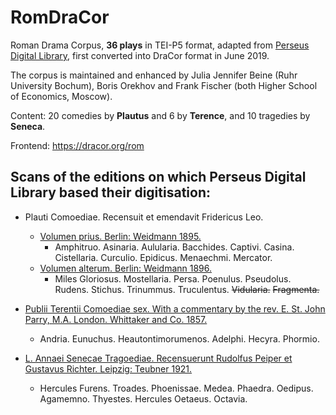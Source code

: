 # RomDraCor
Roman Drama Corpus, **36 plays** in TEI-P5 format, adapted from [Perseus Digital Library](http://www.perseus.tufts.edu/hopper/opensource/download), first converted into DraCor format in June 2019.

The corpus is maintained and enhanced by Julia Jennifer Beine (Ruhr University Bochum), Boris Orekhov and Frank Fischer (both Higher School of Economics, Moscow).

Content: 20 comedies by **Plautus** and 6 by **Terence**, and 10 tragedies by **Seneca**.

Frontend: https://dracor.org/rom

## Scans of the editions on which Perseus Digital Library based their digitisation:

* Plauti Comoediae. Recensuit et emendavit Fridericus Leo.
  * [Volumen prius. Berlin: Weidmann 1895.](https://archive.org/details/comoediaerecensu01plauuoft)
    * Amphitruo. Asinaria. Aulularia. Bacchides. Captivi. Casina. Cistellaria. Curculio. Epidicus. Menaechmi. Mercator.
  * [Volumen alterum. Berlin: Weidmann 1896.](https://archive.org/details/comoediaerecens00plaugoog)
    * Miles Gloriosus. Mostellaria. Persa. Poenulus. Pseudolus. Rudens. Stichus. Trinummus. Truculentus. <s>Vidularia.</s> <s>Fragmenta.</s>

* [Publii Terentii Comoediae sex. With a commentary by the rev. E. St. John Parry, M.A. London. Whittaker and Co. 1857.](https://archive.org/details/comoediaesexwith00tereuoft)
  * Andria. Eunuchus. Heautontimorumenos. Adelphi. Hecyra. Phormio.

* [L. Annaei Senecae Tragoediae. Recensuerunt Rudolfus Peiper et Gustavus Richter. Leipzig: Teubner 1921.](https://archive.org/details/tragoediaerecens00seneuoft)
  * Hercules Furens. Troades. Phoenissae. Medea. Phaedra. Oedipus. Agamemno. Thyestes. Hercules Oetaeus. Octavia.

